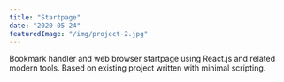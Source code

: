```yaml
---
title: "Startpage"
date: "2020-05-24"
featuredImage: "/img/project-2.jpg"
---
```


Bookmark handler and web browser startpage using React.js and related modern tools. Based on existing project written with minimal scripting.